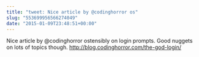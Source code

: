 ```yaml
---
title: "tweet: Nice article by @codinghorror os"
slug: "553699956566274049"
date: "2015-01-09T23:48:51+00:00"
---
```

Nice article by @codinghorror ostensibly on login prompts. Good nuggets on lots of topics though. http://blog.codinghorror.com/the-god-login/